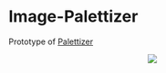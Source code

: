 # Image-Palettizer

Prototype of [Palettizer](https://github.com/GregoryKogan/Palettizer)

<p align="center">
  <img src="https://github.com/GregoryKogan/Image-Palettizer-py/blob/main/Output/Nord-w5.jpg" />
<p/>
